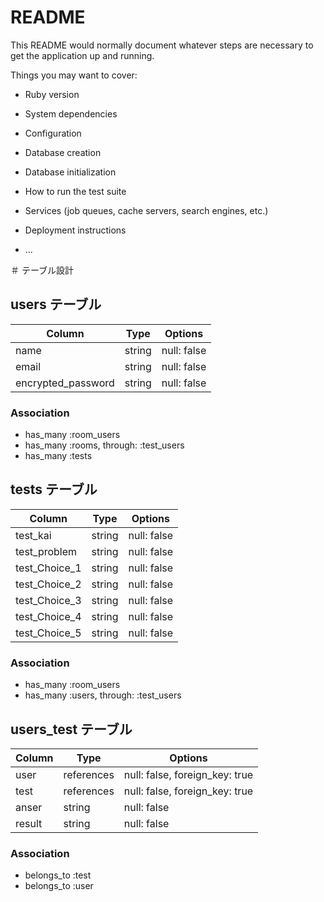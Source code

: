 # README

This README would normally document whatever steps are necessary to get the
application up and running.

Things you may want to cover:

* Ruby version

* System dependencies

* Configuration

* Database creation

* Database initialization

* How to run the test suite

* Services (job queues, cache servers, search engines, etc.)

* Deployment instructions

* ...

＃ テーブル設計

## users テーブル

| Column             | Type   | Options     |
| ------------------ | ------ | ----------- |
| name               | string | null: false |
| email              | string | null: false |
| encrypted_password | string | null: false |

### Association

- has_many :room_users
- has_many :rooms, through: :test_users
- has_many :tests

## tests テーブル

| Column                  | Type   | Options     |
| ----------------------- | ------ | ----------- |
| test_kai                | string | null: false |
| test_problem            | string | null: false |
| test_Choice_1           | string | null: false |
| test_Choice_2           | string | null: false |
| test_Choice_3           | string | null: false |
| test_Choice_4           | string | null: false |
| test_Choice_5           | string | null: false |

### Association

- has_many :room_users
- has_many :users, through: :test_users

## users_test テーブル

| Column   | Type       | Options                        |
| -------- | ---------- | ------------------------------ |
| user     | references | null: false, foreign_key: true |
| test     | references | null: false, foreign_key: true |
| anser    | string     | null: false                    |
| result   | string     | null: false                    |

### Association

- belongs_to :test
- belongs_to :user